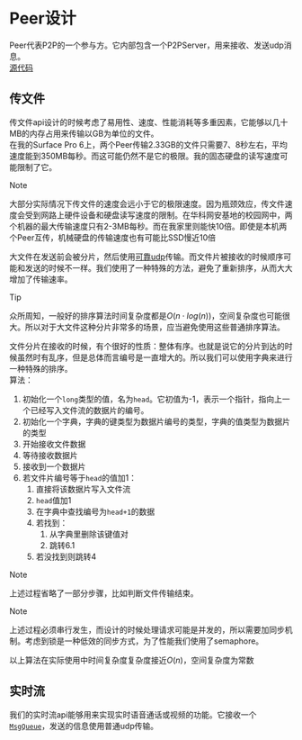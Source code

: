 # Peer设计

Peer代表P2P的一个参与方。它内部包含一个P2PServer，用来接收、发送udp消息。  
[源代码](../src/chronos.P2P.client/Client/Peer.cs)  

## 传文件
传文件api设计的时候考虑了易用性、速度、性能消耗等多重因素，它能够以几十MB的内存占用来传输以GB为单位的文件。  
在我的Surface Pro 6上，两个Peer传输2.33GB的文件只需要7、8秒左右，平均速度能到350MB每秒。而这可能仍然不是它的极限。我的固态硬盘的读写速度可能限制了它。  
> [!NOTE]
> 大部分实际情况下传文件的速度会远小于它的极限速度。因为瓶颈效应，传文件速度会受到网路上硬件设备和硬盘读写速度的限制。在华科网安基地的校园网中，两个机器的最大传输速度只有2-3MB每秒。而在我家里则能快10倍。即使是本机两个Peer互传，机械硬盘的传输速度也有可能比SSD慢近10倍  

大文件在发送前会被分片，然后使用[可靠udp](P2PServerDesign.md)传输。而文件片被接收的时候顺序可能和发送的时候不一样。我们使用了一种特殊的方法，避免了重新排序，从而大大增加了传输速率。  
> [!TIP]
> 众所周知，一般好的排序算法时间复杂度都是$O(n\cdot log(n))$，空间复杂度也可能很大。所以对于大文件这种分片非常多的场景，应当避免使用这些普通排序算法。

文件分片在接收的时候，有个很好的性质：整体有序。也就是说它的分片到达的时候虽然时有乱序，但是总体而言编号是一直增大的。所以我们可以使用字典来进行一种特殊的排序。  
算法：  
1. 初始化一个`long`类型的值，名为`head`。它初值为-1，表示一个指针，指向上一个已经写入文件流的数据片的编号。
2. 初始化一个字典，字典的键类型为数据片编号的类型，字典的值类型为数据片的类型
3. 开始接收文件数据
4. 等待接收数据片
5. 接收到一个数据片
6. 若文件片编号等于`head`的值加1：
   1. 直接将该数据片写入文件流
   2. `head`值加1
   3. 在字典中查找编号为`head+1`的数据
   4. 若找到：
      1. 从字典里删除该键值对
      2. 跳转6.1
   5. 若没找到则跳转4

> [!NOTE]
> 上述过程省略了一部分步骤，比如判断文件传输结束。

> [!NOTE]
> 上述过程必须串行发生，而设计的时候处理请求可能是并发的，所以需要加同步机制。考虑到锁是一种低效的同步方式，为了性能我们使用了semaphore。

以上算法在实际使用中时间复杂度复杂度接近$O(n)$，空间复杂度为常数

## 实时流

我们的实时流api能够用来实现实时语音通话或视频的功能。它接收一个[`MsgQueue`](MsgQueue.md)，发送的信息使用普通udp传输。
